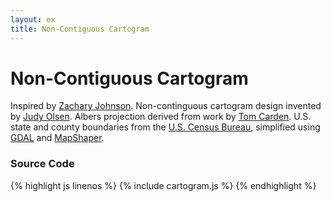 ```yaml
---
layout: ex
title: Non-Contiguous Cartogram
---
```


# Non-Contiguous Cartogram

<div class="gallery" id="chart"> </div>
<link type="text/css" rel="stylesheet" href="cartogram.css"/>
<script type="text/javascript" src="../d3.geo.js?1.25.0"> </script>
<script type="text/javascript" src="../d3.geom.js?1.25.0"> </script>
<script type="text/javascript" src="cartogram.js"> </script>

Inspired by [Zachary Johnson](http://indiemaps.com/blog/2011/02/noncontiguous-cartograms-in-openlayers-and-polymaps/).
Non-continguous cartogram design invented by [Judy Olsen](http://onlinelibrary.wiley.com/doi/10.1111/j.0033-0124.1976.00371.x/abstract).
Albers projection derived from work by [Tom Carden](http://gist.github.com/476238).
U.S. state and county boundaries from the [U.S. Census Bureau](http://www.census.gov/),
simplified using [GDAL](http://www.gdal.org/) and [MapShaper](http://mapshaper.org/).

### Source Code

{% highlight js linenos %}
{% include cartogram.js %}
{% endhighlight %}
